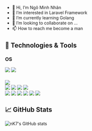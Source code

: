 - 👋 Hi, I’m Ngô Minh Nhân
- 👀 I’m interested in Laravel Framework
- 🌱 I’m currently learning Golang
- 💞️ I’m looking to collaborate on ...
- 📫 How to reach me become a man

## 🔧 Technologies & Tools
### OS
![](https://img.shields.io/badge/OS-MacOS-informational?style=flat&logo=macOS&logoColor=#000000)
![](https://img.shields.io/badge/OS-Ubuntu-informational?style=flat&logo=ubuntu&logoColor=#E95420)
<br>
###
![](https://img.shields.io/badge/Editor-VSCode_IDEA-informational?style=flat&logo=visual-studio-code&logoColor=#007ACC&color=2bbc8a)
<br>
![](https://img.shields.io/badge/Code-PHP-critical?style=flat&logo=php&logoColor=#777BB4&color=2bbc8a)
![](https://img.shields.io/badge/Code-JavaScript-critical?style=flat&logo=javascript&logoColor=#F7DF1E&color=2bbc8a)
![](https://img.shields.io/badge/Code-Golang-critical?style=flat&logo=go&logoColor=#00ADD8&color=2bbc8a)
![](https://img.shields.io/badge/Code-Vue-critical?style=flat&logo=vue.js&logoColor=#4FC08D&color=2bbc8a)
<br>
![](https://img.shields.io/badge/Shell-Bash-informational?style=flat&logo=gnu-bash&logoColor=#4EAA25&color=2bbc8a)
![](https://img.shields.io/badge/Tools-MySQL-informational?style=flat&logo=mysql&logoColor=#4479A1&color=2bbc8a)
![](https://img.shields.io/badge/Tools-PostgreSQL-informational?style=flat&logo=postgresql&logoColor=#4169E1&color=2bbc8a)
![](https://img.shields.io/badge/Tools-Neo4j-informational?style=flat&logo=neo4j&logoColor=#008CC1&color=2bbc8a)
![](https://img.shields.io/badge/Tools-Docker-informational?style=flat&logo=docker&logoColor=#2496ED&color=2bbc8a)
![](https://img.shields.io/badge/Tools-Kubernetes-informational?style=flat&logo=kubernetes&logoColor=#326CE5&color=2bbc8a)
<br>


## &#x1f4c8; GitHub Stats

![nK7's GitHub stats](https://github-readme-stats.vercel.app/api?username=nK2708&show_icons=true&theme=tokyonight&count_private=true&include_all_commits=true)



<!-- Resources -->
<!-- Icons: https://simpleicons.org/ -->
<!-- GitHub Stats: https://github.com/anuraghazra/github-readme-stats -->
<!-- Emojis: https://emojipedia.org/emoji/ -->
<!-- HTML Emojis: https://www.fileformat.info/index.htm -->
<!-- Shields: https://shields.io/ -->
<!-- Awesome GitHub Profile README: https://github.com/abhisheknaiidu/awesome-github-profile-readme -->

<!---
nK2708/nK2708 is a ✨ special ✨ repository because its `README.md` (this file) appears on your GitHub profile.
You can click the Preview link to take a look at your changes.
--->

